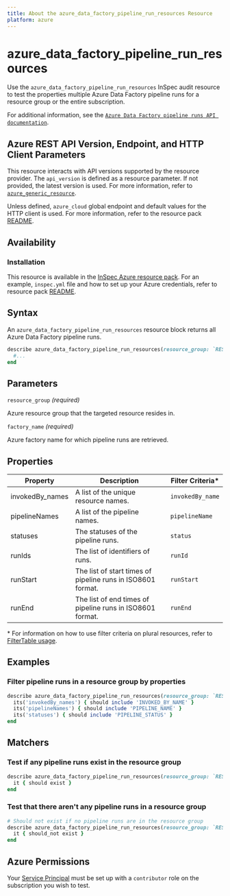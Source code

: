 ```yaml
---
title: About the azure_data_factory_pipeline_run_resources Resource
platform: azure
---
```


# azure_data_factory_pipeline_run_resources

Use the `azure_data_factory_pipeline_run_resources` InSpec audit resource to test the properties multiple Azure Data Factory pipeline runs for a resource group or the entire subscription.

For additional information, see the [`Azure Data Factory pipeline runs API documentation`](https://docs.microsoft.com/en-us/rest/api/datafactory/pipeline-runs/query-by-factory).

## Azure REST API Version, Endpoint, and HTTP Client Parameters

This resource interacts with API versions supported by the resource provider. The `api_version` is defined as a resource parameter. If not provided, the latest version is used. For more information, refer to [`azure_generic_resource`](azure_generic_resource.md).

Unless defined, `azure_cloud` global endpoint and default values for the HTTP client is used. For more information, refer to the resource pack [README](../../README.md).

## Availability

### Installation

This resource is available in the [InSpec Azure resource pack](https://github.com/inspec/inspec-azure). For an example, `inspec.yml` file and how to set up your Azure credentials, refer to resource pack [README](../../README.md#Service-Principal).

## Syntax

An `azure_data_factory_pipeline_run_resources` resource block returns all Azure Data Factory pipeline runs.

```ruby
describe azure_data_factory_pipeline_run_resources(resource_group: `RESOURCE_GROUP`, factory_name: 'FACTORY_NAME') do
  #...
end
```

## Parameters

`resource_group` _(required)_

Azure resource group that the targeted resource resides in.

`factory_name` _(required)_

Azure factory name for which pipeline runs are retrieved.


## Properties

| Property        | Description                                            | Filter Criteria<superscript>*</superscript> |
|-----------------|---------------------------------------------------------|-----------------------|
| invokedBy_names                 | A list of the unique resource names.                                      | `invokedBy_name`      |
| pipelineNames                   | A list of the pipeline names.                                             | `pipelineName`        |
| statuses                        | The statuses of the pipeline runs.                                             | `status`              |
| runIds                          | The list of identifiers of runs.                                           | `runId`               |
| runStart                        | The list of start times of pipeline runs in ISO8601 format.               | `runStart`            |
| runEnd                          | The list of end times of pipeline runs in ISO8601 format.                 | `runEnd`              |

<superscript>*</superscript> For information on how to use filter criteria on plural resources, refer to [FilterTable usage](https://github.com/inspec/inspec/blob/master/dev-docs/filtertable-usage.md).

## Examples

### Filter pipeline runs in a resource group by properties

```ruby
describe azure_data_factory_pipeline_run_resources(resource_group: `RESOURCE_GROUP`, factory_name: 'FACTORY_NAME') do
  its('invokedBy_names') { should include 'INVOKED_BY_NAME' }
  its('pipelineNames') { should include 'PIPELINE_NAME' }
  its('statuses') { should include 'PIPELINE_STATUS' }
end
```

## Matchers

### Test if any pipeline runs exist in the resource group

```ruby
describe azure_data_factory_pipeline_run_resources(resource_group: `RESOURCE_GROUP`, factory_name: 'FACTORY_NAME') do
  it { should exist }
end
```

### Test that there aren't any pipeline runs in a resource group

```ruby
# Should not exist if no pipeline runs are in the resource group
describe azure_data_factory_pipeline_run_resources(resource_group: `RESOURCE_GROUP`, factory_name: 'FACTORY_NAME') do
  it { should_not exist }
end
```

## Azure Permissions

Your [Service Principal](https://docs.microsoft.com/en-us/azure/azure-resource-manager/resource-group-create-service-principal-portal) must be set up with a `contributor` role on the subscription you wish to test.
